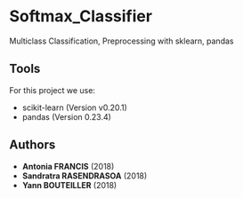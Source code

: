 # Softmax_Classifier
Multiclass Classification, Preprocessing with sklearn, pandas

## Tools
For this project we use:
* scikit-learn (Version v0.20.1)
* pandas (Version 0.23.4)

## Authors
* **Antonia FRANCIS** (2018)
* **Sandratra RASENDRASOA** (2018)
* **Yann BOUTEILLER** (2018)

